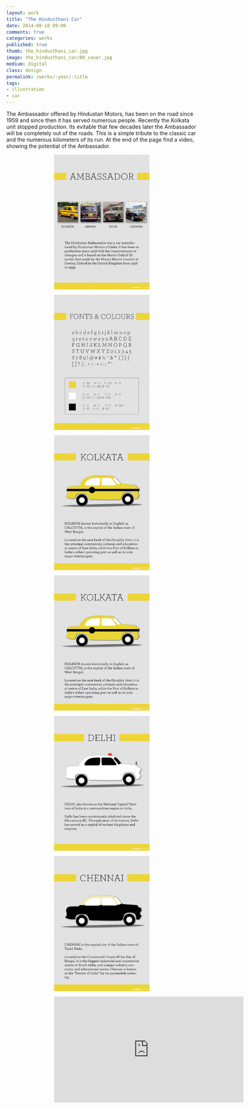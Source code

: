 ```yaml
---
layout: work
title: "The Hindusthani Car"
date: 2014-08-10 09:00
comments: true
categories: works
published: true
thumb: the_hindusthani_car.jpg
image: the_hindusthani_car/00_cover.jpg
medium: digital
class: design
permalink: /works/:year/:title
tags:
- illustration
- car
---
```


<p>The Ambassador offered by Hindustan Motors, has been on the road since 1959 and since then it has served numerous people.
Recently the Kolkata unit stopped production. Its evitable that few decades later the Ambassador will be completely out of the roads.
This is a simple tribute to the classic car and the numerous kilometers of its run.
At the end of the page find a video, showing the potential of the Ambassador.</p>

<p><img src="/images/works/the_hindusthani_car/01_inspiration.jpg" style="display: block;margin-left: auto;margin-right: auto;width: 50%;"/></p>

<p><img src="/images/works/the_hindusthani_car/02_fonts_&_colours.jpg" style="display: block;margin-left: auto;margin-right: auto;width: 50%;"/></p>

<p><img src="/images/works/the_hindusthani_car/03_kolkata.jpg" style="display: block;margin-left: auto;margin-right: auto;width: 50%;"/></p>

<p><img src="/images/works/the_hindusthani_car/03_kolkata.jpg" style="display: block;margin-left: auto;margin-right: auto;width: 50%;"/></p>

<p><img src="/images/works/the_hindusthani_car/05_delhi.jpg" style="display: block;margin-left: auto;margin-right: auto;width: 50%;"/></p>

<p><img src="/images/works/the_hindusthani_car/06_chennai.jpg" style="display: block;margin-left: auto;margin-right: auto;width: 50%;"/></p>

<p style="display: block;margin-left: auto;margin-right: auto;width: 50%;"><iframe src="https://player.vimeo.com/video/88763903?color=f0ec00&title=0&byline=0&portrait=0" width="500" height="280" frameborder="0" webkitallowfullscreen mozallowfullscreen allowfullscreen></iframe></p>